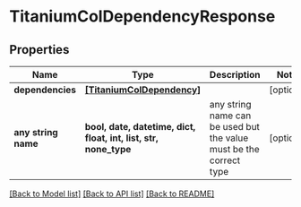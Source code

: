 # TitaniumColDependencyResponse


## Properties
Name | Type | Description | Notes
------------ | ------------- | ------------- | -------------
**dependencies** | [**[TitaniumColDependency]**](TitaniumColDependency.md) |  | [optional] 
**any string name** | **bool, date, datetime, dict, float, int, list, str, none_type** | any string name can be used but the value must be the correct type | [optional]

[[Back to Model list]](../README.md#documentation-for-models) [[Back to API list]](../README.md#documentation-for-api-endpoints) [[Back to README]](../README.md)


